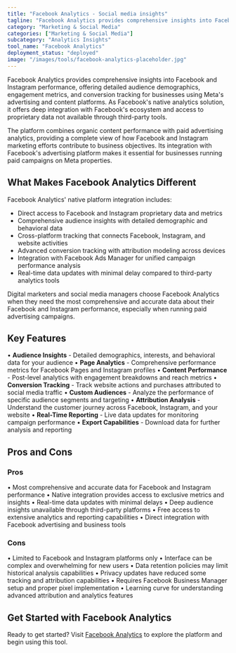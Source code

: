 ```yaml
---
title: "Facebook Analytics - Social media insights"
tagline: "Facebook Analytics provides comprehensive insights into Facebook and Instagram performance, offering detailed audience demographics, engagement metrics, and conversion tracking..."
category: "Marketing & Social Media"
categories: ["Marketing & Social Media"]
subcategory: "Analytics Insights"
tool_name: "Facebook Analytics"
deployment_status: "deployed"
image: "/images/tools/facebook-analytics-placeholder.jpg"
---
```


Facebook Analytics provides comprehensive insights into Facebook and Instagram performance, offering detailed audience demographics, engagement metrics, and conversion tracking for businesses using Meta's advertising and content platforms. As Facebook's native analytics solution, it offers deep integration with Facebook's ecosystem and access to proprietary data not available through third-party tools.

The platform combines organic content performance with paid advertising analytics, providing a complete view of how Facebook and Instagram marketing efforts contribute to business objectives. Its integration with Facebook's advertising platform makes it essential for businesses running paid campaigns on Meta properties.

## What Makes Facebook Analytics Different

Facebook Analytics' native platform integration includes:
- Direct access to Facebook and Instagram proprietary data and metrics
- Comprehensive audience insights with detailed demographic and behavioral data
- Cross-platform tracking that connects Facebook, Instagram, and website activities
- Advanced conversion tracking with attribution modeling across devices
- Integration with Facebook Ads Manager for unified campaign performance analysis
- Real-time data updates with minimal delay compared to third-party analytics tools

Digital marketers and social media managers choose Facebook Analytics when they need the most comprehensive and accurate data about their Facebook and Instagram performance, especially when running paid advertising campaigns.

## Key Features

• **Audience Insights** - Detailed demographics, interests, and behavioral data for your audience
• **Page Analytics** - Comprehensive performance metrics for Facebook Pages and Instagram profiles
• **Content Performance** - Post-level analytics with engagement breakdowns and reach metrics
• **Conversion Tracking** - Track website actions and purchases attributed to social media traffic
• **Custom Audiences** - Analyze the performance of specific audience segments and targeting
• **Attribution Analysis** - Understand the customer journey across Facebook, Instagram, and your website
• **Real-Time Reporting** - Live data updates for monitoring campaign performance
• **Export Capabilities** - Download data for further analysis and reporting

## Pros and Cons

### Pros
• Most comprehensive and accurate data for Facebook and Instagram performance
• Native integration provides access to exclusive metrics and insights
• Real-time data updates with minimal delays
• Deep audience insights unavailable through third-party platforms
• Free access to extensive analytics and reporting capabilities
• Direct integration with Facebook advertising and business tools

### Cons
• Limited to Facebook and Instagram platforms only
• Interface can be complex and overwhelming for new users
• Data retention policies may limit historical analysis capabilities
• Privacy updates have reduced some tracking and attribution capabilities
• Requires Facebook Business Manager setup and proper pixel implementation
• Learning curve for understanding advanced attribution and analytics features

## Get Started with Facebook Analytics

Ready to get started? Visit [Facebook Analytics](https://www.facebook.com/business/insights) to explore the platform and begin using this tool.